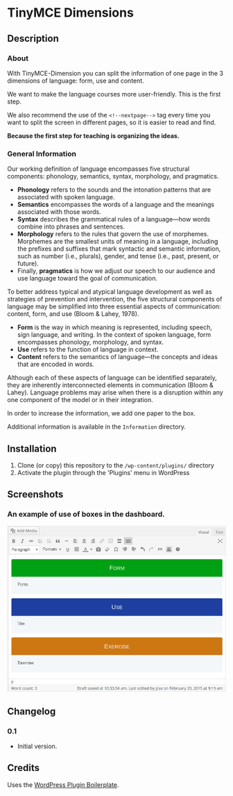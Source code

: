 # TinyMCE Dimensions

## Description

### About

With TinyMCE-Dimension you can split the information of one page in the 3
dimensions of language: form, use and content.

We want to make the language courses more user-friendly. This is the first step.

We also recommend the use of the `<!--nextpage-->` tag every time you want to
split the screen in different pages, so it is easier to read and find.

**Because the first step for teaching is organizing the ideas.**

### General Information

Our working definition of language encompasses five structural components:
phonology, semantics, syntax, morphology, and pragmatics.

* **Phonology** refers to the sounds and the intonation patterns that are
  associated with spoken language.
* **Semantics** encompasses the words of a language and the meanings associated
  with those words.
* **Syntax** describes the grammatical rules of a language—how words combine
  into phrases and sentences.
* **Morphology** refers to the rules that govern the use of morphemes. Morphemes
  are the smallest units of meaning in a language, including the prefixes and
  suffixes that mark syntactic and semantic information, such as number (i.e.,
  plurals), gender, and tense (i.e., past, present, or future).
* Finally, **pragmatics** is how we adjust our speech to our audience and use
  language toward the goal of communication.

To better address typical and atypical language development as well as
strategies of prevention and intervention, the five structural components of
language may be simplified into three essential aspects of communication:
content, form, and use (Bloom & Lahey, 1978).

* **Form** is the way in which meaning is represented, including speech, sign
  language, and writing. In the context of spoken language, form encompasses
  phonology, morphology, and syntax.
* **Use** refers to the function of language in context.
* **Content** refers to the semantics of language—the concepts and ideas that
are encoded in words.

Although each of these aspects of language can be identified separately, they
are inherently interconnected elements in communication (Bloom & Lahey).
Language problems may arise when there is a disruption within any one component
of the model or in their integration.

In order to increase the information, we add one paper to the box.

Additional information is available in the `Information` directory.

## Installation

1. Clone (or copy) this repository to the `/wp-content/plugins/` directory
1. Activate the plugin through the 'Plugins' menu in WordPress

## Screenshots

### An example of use of boxes in the dashboard.
![An example of use of boxes in the dashboard.](assets/screenshot-1.jpg)

## Changelog

### 0.1
* Initial version.

## Credits

Uses the [WordPress Plugin Boilerplate](http://wppb.io/).
